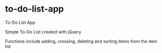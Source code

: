 # to-do-list-app
To-Do List App

Simple To-Do List created with jQuery

Functions include adding, crossing, deleting and sorting items from the item list
